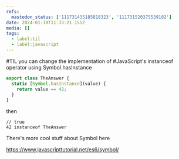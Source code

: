 ```yaml
---
refs:
  mastodon_status: ['111731435185818323', '111731520375539102']
date: 2024-01-10T11:33:21.155Z
media: []
tags:
  - label:til
  - label:javascript
---
```


#TIL you can change the implementation of #JavaScript's instanceof operator using Symbol.hasInstance

```js
export class TheAnswer {
  static [Symbol.hasInstance](value) {
    return value == 42;
  }
}
```

then

```
// true
42 instanceof TheAnswer
```

There's more cool stuff about Symbol here

https://www.javascripttutorial.net/es6/symbol/

